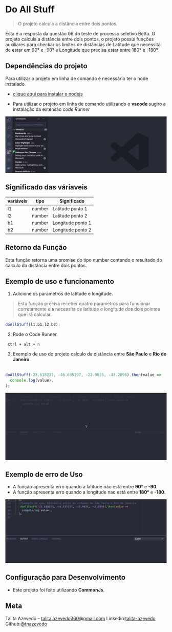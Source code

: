 # Do All Stuff
> O projeto calcula a distância entre dois pontos.


Esta é a resposta da questão 06 do teste de processo seletivo Betta. O projeto calcula a distância entre dois pontos, o projeto possúi funções auxiliares para checkar os limites de distâncias de Latitude  que necessita de estar em 90° e  -90° e Longitude que precisa estar entre 180° e -180°.



## Dependências do projeto


Para utilizar o projeto em linha de comando é necessário ter o node instalado.

 - [clique aqui para instalar o nodejs ](https://nodejs.org/dist/v12.15.0/node-v12.15.0-linux-x64.tar.xz)
 
 
 
- Para utilizar o projeto em linha de comando utilizando o **vscode** sugiro a instalação da extensão *code Runner*

![CodeRunner-ext](./images/codeRunner.gif)



## Significado das váriaveis

| variáveis   | tipo     | Significado        |
|-------------|----------|--------------------|
| l1          | number   | Latitude ponto 1   |
| l2          | number   | Latitude ponto 2   |
| b1          | number   | Longitude ponto 1  |
| b2          | number   | Longitude ponto 2  |


## Retorno da Função

Esta função retorna uma promise do tipo number contendo   o resultado do calculo da distância entre dois pontos.

## Exemplo de uso e funcionamento


1. Adicione os parametros de latitude e longitude.

> Esta função precisa receber quatro parametros para funcionar corretamente ela necessíta de latitude e longitude dos dois pointos que irá calcular.


```js
doAllStuff(l1,b1,l2,b2);
```


2. Rode o Code Runner.

```
 ctrl + alt + n

```

3. Exemplo de uso  do  projeto calculo da distância entre **São Paulo** e **Rio de Janeiro**.


```js

doAllStuff(-23.618237, -46.635197, -22.9035, -43.2096).then(value =>
  console.log(value),
);

```

![Running-example](./images/runningDoAllStuff.gif)



## Exemplo de erro de Uso

- A função apresenta erro quando a latitude não está entre **90°** e **-90**.
- A função apresenta erro quando a longitude nao está entre **180°** e **-180**.

![Error-example](./images/Error-91.gif)





## Configuração para Desenvolvimento

 - Este projeto foi feito utilizando **CommonJs**.




## Meta

Talita Azevedo – talita.azevedo360@gmail.com
Linkedin:[talita-azevedo](https://www.linkedin.com/in/talita-azevedo/)
Github:[@tnazevedo](https://github.com/tnazevedo)





